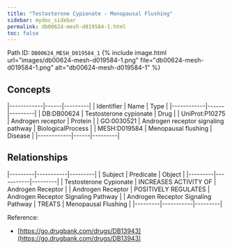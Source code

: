 ```yaml
---
title: "Testosterone Cypionate - Menopausal Flushing"
sidebar: mydoc_sidebar
permalink: db00624-mesh-d019584-1.html
toc: false 
---
```



Path ID: `DB00624_MESH_D019584_1`
{% include image.html url="images/db00624-mesh-d019584-1.png" file="db00624-mesh-d019584-1.png" alt="db00624-mesh-d019584-1" %}

## Concepts

|------------|------|---------|
| Identifier | Name | Type    |
|------------|------|---------|
| DB:DB00624 | Testosterone cypionate | Drug |
| UniProt:P10275 | Androgen receptor | Protein |
| GO:0030521 | Androgen receptor signaling pathway | BiologicalProcess |
| MESH:D019584 | Menopausal flushing | Disease |
|------------|------|---------|

## Relationships

|---------|-----------|---------|
| Subject | Predicate | Object  |
|---------|-----------|---------|
| Testosterone Cypionate | INCREASES ACTIVITY OF | Androgen Receptor |
| Androgen Receptor | POSITIVELY REGULATES | Androgen Receptor Signaling Pathway |
| Androgen Receptor Signaling Pathway | TREATS | Menopausal Flushing |
|---------|-----------|---------|

Reference: 
  - [https://go.drugbank.com/drugs/DB13943](https://go.drugbank.com/drugs/DB13943)
